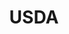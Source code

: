 ---
# This topic lives at
# https://digital.gov/topics/usda

slug: "usda"

# Topic Title
title: "USDA"

# description — keep it short and clear
summary: ""


# Weight
weight: 1

# For more information on managing topics,
# see https://github.com/GSA/digitalgov.gov/wiki
---